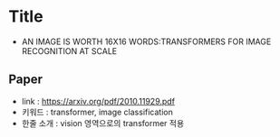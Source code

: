 ﻿# Title
- AN IMAGE IS WORTH 16X16 WORDS:TRANSFORMERS FOR IMAGE RECOGNITION AT SCALE

## Paper

- link : https://arxiv.org/pdf/2010.11929.pdf
- 키워드 : transformer, image classification
- 한줄 소개 : vision 영역으로의 transformer 적용
